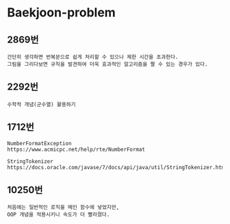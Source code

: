 # Baekjoon-problem

## 2869번
```
간단히 생각하면 반복문으로 쉽게 처리할 수 있으나 제한 시간을 초과한다. 
그림을 그리다보면 규칙을 발견하여 더욱 효과적인 알고리즘을 짤 수 있는 경우가 있다.
```

## 2292번
```
수학적 개념(군수열) 활용하기
```

## 1712번
```
NumberFormatException
https://www.acmicpc.net/help/rte/NumberFormat

StringTokenizer
https://docs.oracle.com/javase/7/docs/api/java/util/StringTokenizer.html
```

## 10250번
```
처음에는 일반적인 로직을 메인 함수에 넣었지만,
OOP 개념을 적용시키니 속도가 더 빨라졌다.
```
